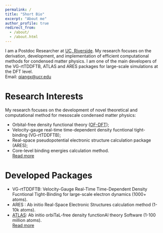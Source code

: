 ```yaml
---
permalink: /
title: "Short Bio"
excerpt: "About me"
author_profile: true
redirect_from: 
  - /about/
  - /about.html
---
```


I am a Postdoc Researcher at [UC, Riverside](https://www.ucr.edu/). My research focuses on the derivation, development, and implementation of efficient computational methods for condensed matter physics. I am one of the main developers of the VG-rtTDDFTB, ATLAS and ARES packages for large-scale simulations at the DFT level.  
Email: <qiangx@ucr.edu>

Research Interests
======
My research focuses on the development of novel theoretical and computational method for mesoscale condensed matter physics:  
* Orbital-free density functional theory ([OF-DFT](https://doi.org/10.1002/wcms.1724));
* Velocity-gauge real-time time-dependent density fucntional tight-binding (VG-rtTDDFTB);
* Real-space pseudopotential electronic structure calculation package (ARES);
* Core-level binding energies calculation method.  
[Read more](https://xqjlu.github.io/research/)

Developed Packages
======
* VG-rtTDDFTB: Velocity-Gauge Real-Time Time-Dependent Density Fucntional Tight-Binding for large-scale electron dynamics (1000+ atoms).
* ARES : Ab initio Real-Space Electronic Structures calculation method (1-10k atoms).
* [ATLAS](http://atlas-ch.cn/): Ab initio orbiTaL-free density functionAl theory Software (1-100 million atoms).  
[Read more](https://xqjlu.github.io/software/)
